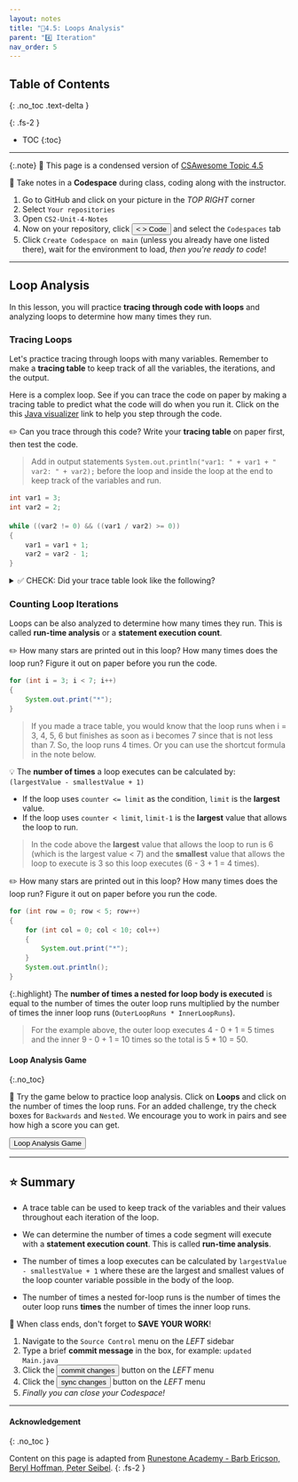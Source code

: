 ```yaml
---
layout: notes
title: "📓4.5: Loops Analysis" 
parent: "4️⃣ Iteration"
nav_order: 5
---
```


## Table of Contents
{: .no_toc .text-delta }

{: .fs-2 }
- TOC
{:toc}

---

{:.note}
📖 This page is a condensed version of [CSAwesome Topic 4.5](https://runestone.academy/ns/books/published/csawesome/Unit4-Iteration/topic-4-5-loop-analysis.html?mode=browsing) 

<div class="setup" markdown="block">

📝 Take notes in a **Codespace** during class, coding along with the instructor.

1. Go to GitHub and click on your picture in the _TOP RIGHT_ corner
2. Select `Your repositories`
3. Open `CS2-Unit-4-Notes`
5. Now on your repository, click <button type="button" name="button" class="btn btn-green"> < > Code </button> and select the `Codespaces` tab
6. Click `Create Codespace on main` (unless you already have one listed there), wait for the environment to load, _then you're ready to code_!

</div>

---

## Loop Analysis

In this lesson, you will practice **tracing through code with loops** and analyzing loops to determine how many times they run.

### Tracing Loops

Let's practice tracing through loops with many variables. Remember to make a **tracing table** to keep track of all the variables, the iterations, and the output.

Here is a complex loop.  See if you can trace the code on paper by making a tracing table to predict what the code will do when you run it. Click on the this [Java visualizer](https://goo.gl/qEHnpg) link to help you step through the code.

<div class="task" markdown="block">
  
✏️ Can you trace through this code? Write your **tracing table** on paper first, then test the code.
> Add in output statements ``System.out.println("var1: " + var1 + " var2: " + var2);`` before the loop and inside the loop at the end to keep track of the variables and run. 

```java
int var1 = 3;
int var2 = 2;

while ((var2 != 0) && ((var1 / var2) >= 0))
{
    var1 = var1 + 1;
    var2 = var2 - 1;
}
```
</div>

<html>
<details>

<summary>✅ CHECK: Did your trace table look like the following?</summary>

<div markdown="block">

![image](Figures/whileLoopTrace.png)

</div>

</details>
</html>

### Counting Loop Iterations

Loops can be also analyzed to determine how many times they run. This is called **run-time analysis** or a **statement execution count**.

<div class="task" markdown="block">
  
✏️ How many stars are printed out in this loop? How many times does the loop run? Figure it out on paper before you run the code.

```java
for (int i = 3; i < 7; i++)
{
    System.out.print("*");
}
```
</div>

> If you made a trace table, you would know that the loop runs when i = 3, 4, 5, 6 but finishes as soon as i becomes 7 since that is not less than 7. So, the loop runs 4 times. Or you can use the shortcut formula in the note below.

<div class="imp" markdown="block">

💡 The **number of times** a loop executes can be calculated by: `(largestValue - smallestValue + 1)`

- If the loop uses `counter <= limit` as the condition, `limit` is the **largest** value.
- If the loop uses `counter < limit`, `limit-1` is the **largest** value that allows the loop to run.
  
</div>

> In the code above the **largest** value that allows the loop to run is 6 (which is the largest value < 7) and the **smallest** value that allows the loop to execute is 3 so this loop executes (6 - 3 + 1 = 4 times).

<div class="task" markdown="block">
  
✏️ How many stars are printed out in this loop? How many times does the loop run? Figure it out on paper before you run the code.

```java
for (int row = 0; row < 5; row++)
{
    for (int col = 0; col < 10; col++)
    {
        System.out.print("*");
    }
    System.out.println();
}
```
</div>

{:.highlight}
The **number of times a nested for loop body is executed** is equal to the number of times the outer loop runs multiplied by the number of times the inner loop runs (`OuterLoopRuns * InnerLoopRuns`).

> For the example above, the outer loop executes 4 - 0 + 1 = 5 times and the inner 9 - 0 + 1 = 10 times so the total is 5 * 10 = 50.


#### Loop Analysis Game
{:.no_toc}

<div class="task" markdown="block">

🎲 Try the game below to practice loop analysis. Click on **Loops** and click on the number of times the loop runs. For an added challenge, try the check boxes for `Backwards` and `Nested`. We encourage you to work in pairs and see how high a score you can get.

<a href="https://csa-games.netlify.app/" target="_blank"><button class="btn">Loop Analysis Game</button></a>

</div>

---

## ⭐️ Summary

- A trace table can be used to keep track of the variables and their values throughout each iteration of the loop.

- We can determine the number of times a code segment will execute with a **statement execution count**. This is called **run-time analysis**.

- The number of times a loop executes can be calculated by ``largestValue - smallestValue + 1`` where these are the largest and smallest values of the loop counter variable possible in the body of the loop.

- The number of times a nested for-loop runs is the number of times the outer loop runs **times** the number of times the inner loop runs.

<div class="warn" markdown="block">

🛑 When class ends, don't forget to **SAVE YOUR WORK**!

1. Navigate to the `Source Control` menu on the _LEFT_ sidebar
2. Type a brief **commit message** in the box, for example: `updated Main.java`
3. Click the <button type="button" name="button" class="btn btn-green">commit changes</button> button on the _LEFT_ menu
4. Click the <button type="button" name="button" class="btn btn-green">sync changes</button> button on the _LEFT_ menu
5. _Finally you can close your Codespace!_

</div>

---

#### Acknowledgement
{: .no_toc }

Content on this page is adapted from [Runestone Academy - Barb Ericson, Beryl Hoffman, Peter Seibel](https://runestone.academy/ns/books/published/csawesome/index.html?mode=browsing).
{: .fs-2 }
